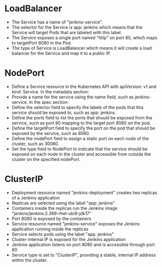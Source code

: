 # LoadBalancer

- The Service has a name of "jenkins-service".
- The selector for the Service is app: jenkins which means that the Service will target Pods that are labeled with this label.
- The Service exposes a single port named "http" on port 80, which maps to targetPort 8080 in the Pod.
- The type of Service is LoadBalancer which means it will create a load balancer for the Service and map it to a public IP.


# NodePort
- Define a Service resource in the Kubernetes API with apiVersion: v1 and kind: Service.
In the metadata section:
- Provide a name for the service using the name field, such as jenkins-service.
In the spec section:
- Define the selector field to specify the labels of the pods that this service should be exposed to, such as app: jenkins.
- Define the ports field to list the ports that should be exposed from the service, such as port 80 mapping to the target port 8080 on the pod.
- Define the targetPort field to specify the port on the pod that should be exposed by the service, such as 8080.
- Define the nodePort field to assign a static port on each node of the cluster, such as 30080.
- Set the type field to NodePort to indicate that the service should be exposed on each node in the cluster and accessible from outside the cluster on the specified nodePort.




# ClusterIP
- Deployment resource named "jenkins-deployment" creates two replicas of a Jenkins application
- Replicas are selected using the label "app: jenkins"
- Containers inside the replicas run the Jenkins image "jenkins/jenkins:2.389-rhel-ubi9-jdk17"
- Port 8080 is exposed by the containers
- Service resource named "jenkins-service" exposes the Jenkins application running inside the replicas
- Service selects pods using the label "app: jenkins"
- Cluster-internal IP is exposed for the Jenkins application
- Jenkins application listens on port 8080 and is accessible through port 80
- Service type is set to "ClusterIP", providing a stable, internal IP address within the cluster.



